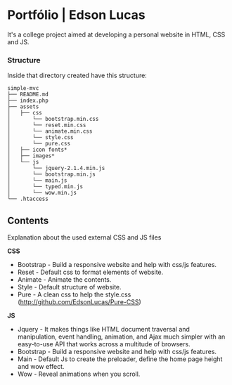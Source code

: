 # Portfólio | Edson Lucas
It's a college project aimed at developing a personal website in HTML, CSS and JS.

### Structure

Inside that directory created have this structure:

```
simple-mvc
├── README.md
├── index.php
├── assets
│   ├── css
│       └── bootstrap.min.css
│       └── reset.min.css
│       └── animate.min.css
│       └── style.css
│       └── pure.css
│   ├── icon fonts*
│   ├── images*
│   └── js
│       └── jquery-2.1.4.min.js
│       └── bootstrap.min.js
│       └── main.js
│       └── typed.min.js
│       └── wow.min.js
└── .htaccess
```

## Contents

Explanation about the used external CSS and JS files

**CSS**

- Bootstrap - Build a responsive website and help with css/js features.
- Reset - Default css to format elements of website.
- Animate - Animate the contents.
- Style - Default structure of website.
- Pure - A clean css to help the style.css (http://github.com/EdsonLucas/Pure-CSS)

**JS**

- Jquery - It makes things like HTML document traversal and manipulation, event handling, animation, and Ajax much simpler with an easy-to-use API that works across a multitude of browsers.
- Bootstrap - Build a responsive website and help with css/js features.
- Main - Default Js to create the preloader, define the home page height and wow effect.
- Wow - Reveal animations when you scroll.
